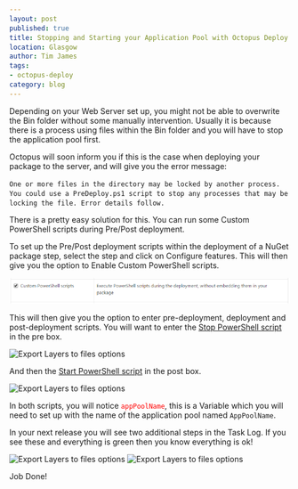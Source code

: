 ```yaml
---
layout: post
published: true
title: Stopping and Starting your Application Pool with Octopus Deploy
location: Glasgow
author: Tim James
tags:
- octopus-deploy
category: blog
---
```


Depending on your Web Server set up, you might not be able to overwrite the Bin folder without some manually intervention. Usually it is because there is a process using files within the Bin folder and you will have to stop the application pool first.

Octopus will soon inform you if this is the case when deploying your package to the server, and will give you the error message:

<span color="red">`One or more files in the directory may be locked by another process. You could use a PreDeploy.ps1 script to stop any processes that may be locking the file. Error details follow.`</span>

<!--excerpt-->

There is a pretty easy solution for this. You can run some Custom PowerShell scripts during Pre/Post deployment.

To set up the Pre/Post deployment scripts within the deployment of a NuGet package step, select the step and click on Configure features. This will then give you the option to Enable Custom PowerShell scripts.

![Export Layers to files options](/img/custom-scripts.jpg)

This will then give you the option to enter pre-deployment, deployment and post-deployment scripts. You will want to enter the [Stop PowerShell script](http://library.octopusdeploy.com/#!/step-template/actiontemplate-iis-apppool-stop) in the pre box.

![Export Layers to files options](/img/pre-deploy.jpg)

And then the [Start PowerShell script](http://library.octopusdeploy.com/#!/step-template/actiontemplate-iis-apppool-start) in the post box.

![Export Layers to files options](/img/post-deploy.jpg)

In both scripts, you will notice <span style="color: red;">`appPoolName`</span>, this is a Variable which you will need to set up with the name of the application pool named `AppPoolName`.

In your next release you will see two additional steps in the Task Log. If you see these and everything is green then you know everything is ok!

![Export Layers to files options](/img/pre-deploy-success.jpg)
![Export Layers to files options](/img/post-deploy-success.jpg)

Job Done!



